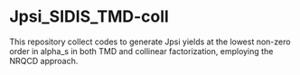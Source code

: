 # Jpsi_SIDIS_TMD-coll
This repository collect codes to generate Jpsi yields at the lowest non-zero order in alpha_s in both TMD and collinear factorization, employing the NRQCD approach.
